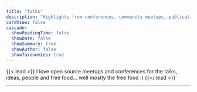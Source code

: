 ```yaml
---
title: "Talks"
description: "Highlights from conferences, community meetups, publications, and awards."
cardView: false
cascade:
  showReadingTime: false
  showDate: false
  showSummary: true
  showAuthor: false
  showTaxonomies: true
---
```


{{< lead >}}
I love open source meetups and conferences for the talks, ideas, people and free food... well mostly the free food :)
{{</ lead >}}

---
